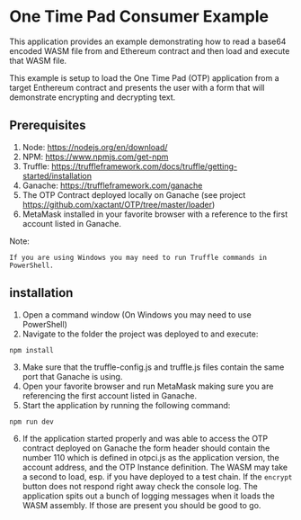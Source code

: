 # One Time Pad Consumer Example
This application provides an example demonstrating how to read a base64 encoded
WASM file from and Ethereum contract and then load and execute that WASM file.

This example is setup to load the One Time Pad (OTP) application from a target
Enthereum contract and presents the user with a form that will demonstrate
encrypting and decrypting text.

## Prerequisites

1. Node: https://nodejs.org/en/download/
2. NPM: https://www.npmjs.com/get-npm
3. Truffle: https://truffleframework.com/docs/truffle/getting-started/installation
4. Ganache: https://truffleframework.com/ganache
5. The OTP Contract deployed locally on Ganache (see project https://github.com/xactant/OTP/tree/master/loader)
6. MetaMask installed in your favorite browser with a reference to the first
account listed in Ganache.

Note:
```
If you are using Windows you may need to run Truffle commands in PowerShell.
```

## installation
1. Open a command window (On Windows you may need to use PowerShell)
2. Navigate to the folder the project was deployed to and execute:
  ```
  npm install
  ```
3. Make sure that the truffle-config.js and truffle.js files contain the same
port that Ganache is using.
4. Open your favorite browser and run MetaMask making sure you are referencing
the first account listed in Ganache.
5. Start the application by running the following command:
  ```
  npm run dev
  ```
6. If the application started properly and was able to access the OTP contract
deployed on Ganache the form header should contain the number 110 which is
defined in otpci.js as the application version, the account address, and the
OTP Instance definition. The WASM may take a second to load, esp. if you have
deployed to a test chain. If the `encrypt` button does not respond right away
check the console log. The application spits out a bunch of logging messages
when it loads the WASM assembly. If those are present you should be good to go.
